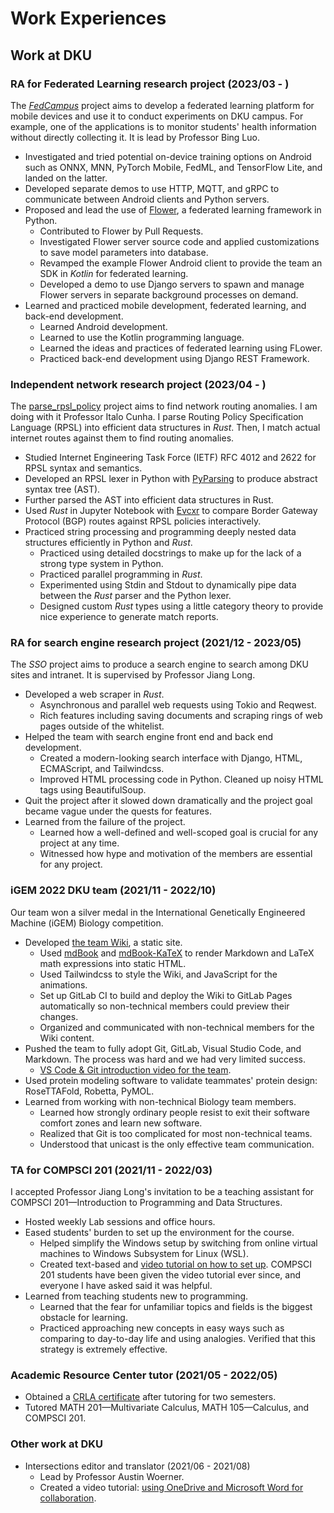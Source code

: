 # Work Experiences

## Work at DKU

<!-- TODO: Go back to past resume version and merge content in. -->
### RA for Federated Learning research project (2023/03 - )

The [*FedCampus*][fedcampus] project aims to develop a federated learning
platform for mobile devices and use it to conduct experiments on DKU campus.
For example, one of the applications is to monitor students' health information
without directly collecting it.
It is lead by Professor Bing Luo.

- Investigated and tried potential on-device training options on Android such
    as ONNX, MNN, PyTorch Mobile, FedML, and TensorFlow Lite, and landed on the
    latter.
- Developed separate demos to use HTTP, MQTT, and gRPC to communicate between
    Android clients and Python servers.
- Proposed and lead the use of [Flower][flower], a federated learning framework
    in Python.
    - Contributed to Flower by Pull Requests.
    - Investigated Flower server source code and applied customizations to save
        model parameters into database.
    - Revamped the example Flower Android client to provide the team an SDK in
        *Kotlin* for federated learning.
    - Developed a demo to use Django servers to spawn and manage Flower servers
        in separate background processes on demand.
- Learned and practiced mobile development, federated learning, and back-end
    development.
    - Learned Android development.
    - Learned to use the Kotlin programming language.
    - Learned the ideas and practices of federated learning using FLower.
    - Practiced back-end development using Django REST Framework.

### Independent network research project (2023/04 - )

The [parse_rpsl_policy][parse_rpsl_policy] project aims to find network routing
anomalies.
I am doing with it Professor Italo Cunha.
I parse Routing Policy Specification Language (RPSL) into efficient data
structures in *Rust*.
Then, I match actual internet routes against them to find routing anomalies.

- Studied Internet Engineering Task Force (IETF) RFC 4012 and 2622 for RPSL
    syntax and semantics.
- Developed an RPSL lexer in Python with [PyParsing][pyparsing] to produce
    abstract syntax tree (AST).
- Further parsed the AST into efficient data structures in Rust.
- Used *Rust* in Jupyter Notebook with [Evcxr][evcxr] to compare Border Gateway
    Protocol (BGP) routes against RPSL policies interactively.
- Practiced string processing and programming deeply nested data structures
    efficiently in Python and *Rust*.
    - Practiced using detailed docstrings to make up for the lack of a strong
        type system in Python.
    - Practiced parallel programming in *Rust*.
    - Experimented using Stdin and Stdout to dynamically pipe data between the
        *Rust* parser and the Python lexer.
    - Designed custom *Rust* types using a little category theory to provide
        nice experience to generate match reports.
        <!-- TODO: Explain better. -->

### RA for search engine research project (2021/12 - 2023/05)

The *SSO* project aims to produce a search engine to search among DKU sites
and intranet.
It is supervised by Professor Jiang Long.

- Developed a web scraper in *Rust*.
    - Asynchronous and parallel web requests using Tokio and Reqwest.
    - Rich features including saving documents and scraping rings of web pages
        outside of the whitelist.
        <!-- TODO: What is this? -->
- Helped the team with search engine front end and back end development.
    - Created a modern-looking search interface with Django, HTML, ECMAScript,
        and Tailwindcss.
    - Improved HTML processing code in Python.
        Cleaned up noisy HTML tags using BeautifulSoup.
- Quit the project after it slowed down dramatically and the project goal
    became vague under the quests for features.
- Learned from the failure of the project.
    - Learned how a well-defined and well-scoped goal is crucial for any project
        at any time.
    - Witnessed how hype and motivation of the members are essential for any
        project.

### iGEM 2022 DKU team (2021/11 - 2022/10)

Our team won a silver medal in the International Genetically Engineered Machine
(iGEM) Biology competition.

- Developed [the team Wiki][igem_wiki], a static site.
    - Used [mdBook][mdBook] and [mdBook-KaTeX][mdbook-katex] to render Markdown
        and LaTeX math expressions into static HTML.
    - Used Tailwindcss to style the Wiki, and JavaScript for the animations.
    - Set up GitLab CI to build and deploy the Wiki to GitLab Pages
        automatically so non-technical members could preview their changes.
    - Organized and communicated with non-technical members for the Wiki
        content.
- Pushed the team to fully adopt Git, GitLab, Visual Studio Code, and Markdown.
    The process was hard and we had very limited success.
    - [VS Code & Git introduction video for the team][vscode_git_intro].
- Used protein modeling software to validate teammates' protein design:
    RoseTTAFold, Robetta, PyMOL.
- Learned from working with non-technical Biology team members.
    - Learned how strongly ordinary people resist to exit their software comfort
        zones and learn new software.
    - Realized that Git is too complicated for most non-technical teams.
    - Understood that unicast is the only effective team communication.

### TA for COMPSCI 201 (2021/11 - 2022/03)

I accepted Professor Jiang Long's invitation to be a teaching assistant for
COMPSCI 201—Introduction to Programming and Data Structures.

- Hosted weekly Lab sessions and office hours.
- Eased students' burden to set up the environment for the course.
    - Helped simplify the Windows setup by switching from online virtual
        machines to Windows Subsystem for Linux (WSL).
    - Created text-based and [video tutorial on how to set up][cs201_setup].
        COMPSCI 201 students have been given the video tutorial ever since,
        and everyone I have asked said it was helpful.
- Learned from teaching students new to programming.
    - Learned that the fear for unfamiliar topics and fields is the biggest
        obstacle for learning.
    - Practiced approaching new concepts in easy ways such as comparing to
        day-to-day life and using analogies.
        Verified that this strategy is extremely effective.

### Academic Resource Center tutor (2021/05 - 2022/05)

- Obtained a [CRLA certificate][crla] after tutoring for two semesters.
- Tutored MATH 201—Multivariate Calculus, MATH 105—Calculus, and COMPSCI 201.

### Other work at DKU

- Intersections editor and translator (2021/06 - 2021/08)
    - Lead by Professor Austin Woerner.
    - Created a video tutorial: [using OneDrive and Microsoft Word for
        collaboration][onedrive_microsoft].

[crla]: https://github.com/SichangHe/curriculum_vitae/files/11665403/CRLA_certificate.pdf
[cs201_setup]: https://www.youtube.com/watch?v=yiL-ULPBkvE
[evcxr]: https://github.com/evcxr/evcxr
[fedcampus]: https://github.com/FedCampus
[flower]: https://flower.dev/
[igem_wiki]: https://github.com/SichangHe/igem-2022-dku-backup
[mdBook]: https://github.com/rust-lang/mdBook
[mdbook-katex]: https://github.com/lzanini/mdbook-katex
[onedrive_microsoft]: https://www.youtube.com/watch?v=mYPLp_gtHkM
[parse_rpsl_policy]: https://github.com/SichangHe/parse_rpsl_policy
[pyparsing]: https://github.com/pyparsing/pyparsing/
[vscode_git_intro]: https://www.youtube.com/watch?v=C-sAGuWM2JM
